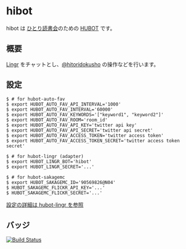 # hibot

hibot は [ひとり読書会][hitoridokusho]のための [HUBOT][github/hubot] です。

## 概要

[Lingr][lingr] をチャットとし、[@hitoridokusho][@hitoridokusho] の操作などを行います。

## 設定

    $ # for hubot-auto-fav
    $ export HUBOT_AUTO_FAV_API_INTERVAL='1000'
    $ export HUBOT_AUTO_FAV_INTERVAL='60000'
    $ export HUBOT_AUTO_FAV_KEYWORDS='["keyword1", "keyword2"]'
    $ export HUBOT_AUTO_FAV_ROOM='room_id'
    $ export HUBOT_AUTO_FAV_API_KEY='twitter api key'
    $ export HUBOT_AUTO_FAV_API_SECRET='twitter api secret'
    $ export HUBOT_AUTO_FAV_ACCESS_TOKEN='twitter access token'
    $ export HUBOT_AUTO_FAV_ACCESS_TOKEN_SECRET='twitter access token secret'

    $ # for hubot-lingr (adapter)
    $ export HUBOT_LINGR_BOT='hibot'
    $ export HUBOT_LINGR_SECRET='...'

    $ # for hubot-sakagemc
    $ export HUBOT_SAKAGEMC_ID='90569826@N04'
    $ HUBOT_SAKAGEMC_FLICKR_API_KEY='...'
    $ HUBOT_SAKAGEMC_FLICKR_SECRET='...'

[設定の詳細は hubot-lingr を参照][miyagawa/hubot-lingr]

## バッジ

[![Build Status](https://travis-ci.org/hitoridokusho/hibot.svg?branch=master)](https://travis-ci.org/hitoridokusho/hibot)

[hitoridokusho]: http://hitoridokusho.doorkeeper.jp/
[@hitoridokusho]: https://twitter.com/hitoridokusho
[lingr]: http://lingr.com/
[github/hubot]: https://github.com/github/hubot
[miyagawa/hubot-lingr]: https://github.com/miyagawa/hubot-lingr
